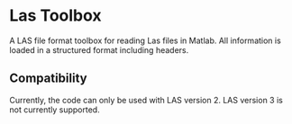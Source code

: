 # Las Toolbox

A LAS file format toolbox for reading Las files in Matlab. All information is loaded in a structured format including headers.

## Compatibility

Currently, the code can only be used with LAS version 2. LAS version 3 is not currently supported.
